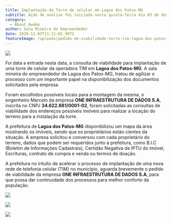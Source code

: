 ```yaml
---
title: Implantação da Torre de celular em Lagoa dos Patos-MG
subtitle: Ação de analise foi iniciada nesta quinta-feira dia 03 de dezembro de 2020
category:
  - About Awake
author: Sala Mineira do Empreendedor
date: 2020-12-03T11:11:02.997Z
featureImage: /uploads/pedido-de-viabilidade-torre-tim-lagoa-dos-patos-mg.jpg
---
```

![](/uploads/pedido-de-viabilidade-torre-tim-lagoa-dos-patos-mg.jpg)

Foi data a entrada nesta data, a consulta de viabilidade para implantação de uma torre de celular da operadora TIM em **Lagoa dos Patos-MG**. A sala mineira do empreendedor de Lagoa dos Patos-MG, tratou de agilizar o processo com um importante papel na disponibilização dos documentos solicitados pela empresa.

Foram escolhidos possíveis locais para a montagem da mesma, o engenheiro Marcelo da empresa **ONE INFRAESTRUTURA DE DADOS S.A**, inscrita no CNPJ **34.622.881/0001-02**, foram solicitadas as consultas de viabilidade dos endereços possíveis imóveis para realizar a locação do terreno para a instalação da torre.

A prefeitura de **Lagoa dos Patos-MG** disponibilizou um mapa da área mostrando os imóveis, sendo que os proprietários estão cientes da situação. A empresa solicitou e conversou com cada proprietário do terreno, dados que podem ser requeridos junto a prefeitura, como B.I.C (Boletim de Informações Cadastrais), Certidão Negativa de IPTU do imóvel, Escrituras, contrato de compra e venda ou termos de doação.

A prefeitura no intuito de acelerar o processo de implantação de uma nova rede de telefonia celular (TIM) no município, aguarda brevemente o pedido de viabilidade da empresa **ONE INFRAESTRUTURA DE DADOS S.A**, para que possa dar continuidade dos processos para melhor conforto da população.

![](https://blog-salamineira.netlify.app/img/pedido-de-viabilidade-lagoa-dos-patos-mg-parte-geraldo-eleuterio-rabelo.jpg)

![](https://blog-salamineira.netlify.app/img/pedido-de-viabilidade-lagoa-dos-patos-mg-willian-ricardo-maciel.jpg)

![](https://blog-salamineira.netlify.app/img/pedido-de-viabilidade-lagoa-dos-patos-mg-parte-geraldo-eleuterio-rabelo.jpg)
